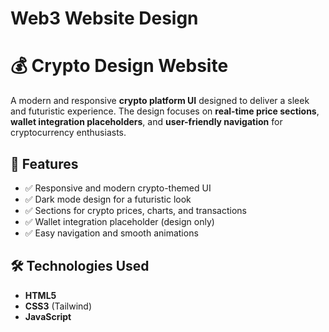 # Web3 Website Design
# 💰 Crypto Design Website  

A modern and responsive **crypto platform UI** designed to deliver a sleek and futuristic experience. The design focuses on **real-time price sections**, **wallet integration placeholders**, and **user-friendly navigation** for cryptocurrency enthusiasts.  

## 🚀 Features  
- ✅ Responsive and modern crypto-themed UI  
- ✅ Dark mode design for a futuristic look  
- ✅ Sections for crypto prices, charts, and transactions  
- ✅ Wallet integration placeholder (design only)  
- ✅ Easy navigation and smooth animations  

## 🛠️ Technologies Used  
- **HTML5**  
- **CSS3** (Tailwind)  
- **JavaScript** 

